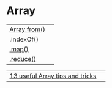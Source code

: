 # Array

|  |  |
| :--- | :--- |
| [Array.from\(\)](https://developer.mozilla.org/en-US/docs/Web/JavaScript/Reference/Global_Objects/Array/from) |  |
| .indexOf\(\) |  |
| [.map\(\)](https://developer.mozilla.org/en-US/docs/Web/JavaScript/Reference/Global_Objects/Array/map) |  |
| [.reduce\(\)](https://developer.mozilla.org/en-US/docs/Web/JavaScript/Reference/Global_Objects/Array/Reduce) |  |

|  |  |
| :--- | :--- |
| [13 useful Array tips and tricks](https://dev.to/duomly/13-useful-javascript-array-tips-and-tricks-you-should-know-2jfo) |  |

